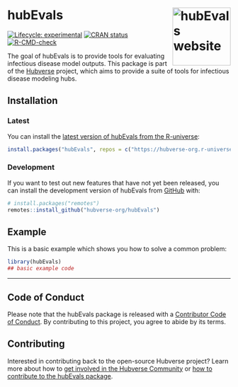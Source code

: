 
<!-- README.md is generated from README.Rmd. Please edit that file -->

# hubEvals <a href="https://hubverse-org.github.io/hubEvals/"><img src="man/figures/logo.svg" align="right" height="131" alt="hubEvals website" /></a>

<!-- badges: start -->

[![Lifecycle:
experimental](https://img.shields.io/badge/lifecycle-experimental-orange.svg)](https://lifecycle.r-lib.org/articles/stages.html#experimental)
[![CRAN
status](https://www.r-pkg.org/badges/version/hubEvals)](https://CRAN.R-project.org/package=hubEvals)
[![R-CMD-check](https://github.com/hubverse-org/hubEvals/actions/workflows/R-CMD-check.yaml/badge.svg)](https://github.com/hubverse-org/hubEvals/actions/workflows/R-CMD-check.yaml)

<!-- badges: end -->

The goal of hubEvals is to provide tools for evaluating infectious
disease model outputs. This package is part of the
[Hubverse](https://hubverse.org) project, which aims to provide a suite
of tools for infectious disease modeling hubs.

## Installation

### Latest

You can install the [latest version of hubEvals from the
R-universe](https://hubverse-org.r-universe.dev/hubEvals):

``` r
install.packages("hubEvals", repos = c("https://hubverse-org.r-universe.dev", "https://cloud.r-project.org"))
```

### Development

If you want to test out new features that have not yet been released,
you can install the development version of hubEvals from
[GitHub](https://github.com/) with:

``` r
# install.packages("remotes")
remotes::install_github("hubverse-org/hubEvals")
```

## Example

This is a basic example which shows you how to solve a common problem:

``` r
library(hubEvals)
## basic example code
```

------------------------------------------------------------------------

## Code of Conduct

Please note that the hubEvals package is released with a [Contributor
Code of Conduct](.github/CODE_OF_CONDUCT.md). By contributing to this
project, you agree to abide by its terms.

## Contributing

Interested in contributing back to the open-source Hubverse project?
Learn more about how to [get involved in the Hubverse
Community](https://docs.hubverse.io/en/latest/overview/contribute.html) or
[how to contribute to the hubEvals package](.github/CONTRIBUTING.md).
